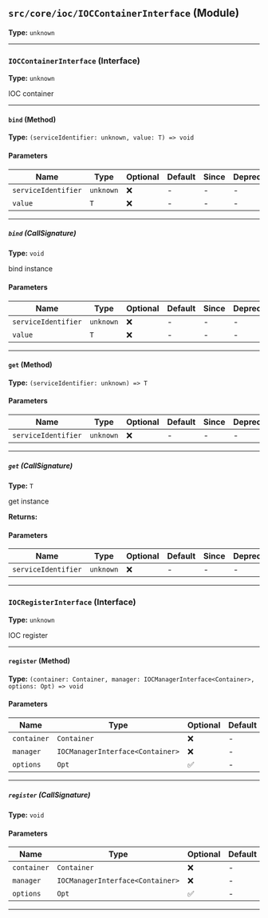 ## `src/core/ioc/IOCContainerInterface` (Module)

**Type:** `unknown`

---

### `IOCContainerInterface` (Interface)

**Type:** `unknown`

IOC container

---

#### `bind` (Method)

**Type:** `(serviceIdentifier: unknown, value: T) => void`

#### Parameters

| Name                | Type      | Optional | Default | Since | Deprecated | Description |
| ------------------- | --------- | -------- | ------- | ----- | ---------- | ----------- |
| `serviceIdentifier` | `unknown` | ❌       | -       | -     | -          |             |
| `value`             | `T`       | ❌       | -       | -     | -          |             |

---

##### `bind` (CallSignature)

**Type:** `void`

bind instance

#### Parameters

| Name                | Type      | Optional | Default | Since | Deprecated | Description |
| ------------------- | --------- | -------- | ------- | ----- | ---------- | ----------- |
| `serviceIdentifier` | `unknown` | ❌       | -       | -     | -          |             |
| `value`             | `T`       | ❌       | -       | -     | -          |             |

---

#### `get` (Method)

**Type:** `(serviceIdentifier: unknown) => T`

#### Parameters

| Name                | Type      | Optional | Default | Since | Deprecated | Description |
| ------------------- | --------- | -------- | ------- | ----- | ---------- | ----------- |
| `serviceIdentifier` | `unknown` | ❌       | -       | -     | -          |             |

---

##### `get` (CallSignature)

**Type:** `T`

get instance

**Returns:**

#### Parameters

| Name                | Type      | Optional | Default | Since | Deprecated | Description |
| ------------------- | --------- | -------- | ------- | ----- | ---------- | ----------- |
| `serviceIdentifier` | `unknown` | ❌       | -       | -     | -          |             |

---

### `IOCRegisterInterface` (Interface)

**Type:** `unknown`

IOC register

---

#### `register` (Method)

**Type:** `(container: Container, manager: IOCManagerInterface<Container>, options: Opt) => void`

#### Parameters

| Name        | Type                             | Optional | Default | Since | Deprecated | Description |
| ----------- | -------------------------------- | -------- | ------- | ----- | ---------- | ----------- |
| `container` | `Container`                      | ❌       | -       | -     | -          |             |
| `manager`   | `IOCManagerInterface<Container>` | ❌       | -       | -     | -          |             |
| `options`   | `Opt`                            | ✅       | -       | -     | -          |             |

---

##### `register` (CallSignature)

**Type:** `void`

#### Parameters

| Name        | Type                             | Optional | Default | Since | Deprecated | Description |
| ----------- | -------------------------------- | -------- | ------- | ----- | ---------- | ----------- |
| `container` | `Container`                      | ❌       | -       | -     | -          |             |
| `manager`   | `IOCManagerInterface<Container>` | ❌       | -       | -     | -          |             |
| `options`   | `Opt`                            | ✅       | -       | -     | -          |             |

---
